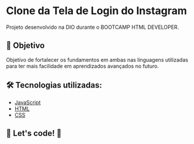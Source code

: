 # Clone da Tela de Login do Instagram

Projeto desenvolvido na DIO durante o BOOTCAMP HTML DEVELOPER.

## 🚀 Objetivo

Objetivo de fortalecer os fundamentos em ambas nas linguagens utilizadas para ter mais facilidade em aprendizados avançados no futuro.

## 🛠️ Tecnologias utilizadas:

- [JavaScript](https://www.w3schools.com/js/)
- [HTML](https://developer.mozilla.org/pt-BR/docs/Web/HTML)
- [CSS](https://developer.mozilla.org/pt-BR/docs/Web/css)

## 🚀 Let's code! 🚀
